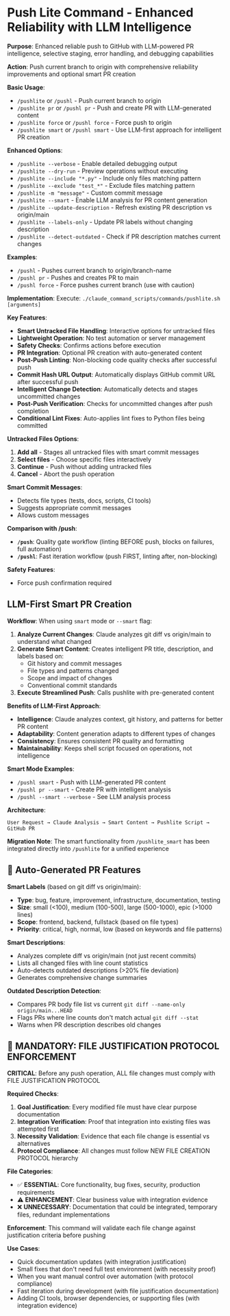 # Push Lite Command - Enhanced Reliability with LLM Intelligence

**Purpose**: Enhanced reliable push to GitHub with LLM-powered PR intelligence, selective staging, error handling, and debugging capabilities

**Action**: Push current branch to origin with comprehensive reliability improvements and optional smart PR creation

**Basic Usage**:
- `/pushlite` or `/pushl` - Push current branch to origin
- `/pushlite pr` or `/pushl pr` - Push and create PR with LLM-generated content
- `/pushlite force` or `/pushl force` - Force push to origin
- `/pushlite smart` or `/pushl smart` - Use LLM-first approach for intelligent PR creation

**Enhanced Options**:
- `/pushlite --verbose` - Enable detailed debugging output
- `/pushlite --dry-run` - Preview operations without executing
- `/pushlite --include "*.py"` - Include only files matching pattern
- `/pushlite --exclude "test_*"` - Exclude files matching pattern
- `/pushlite -m "message"` - Custom commit message
- `/pushlite --smart` - Enable LLM analysis for PR content generation
- `/pushlite --update-description` - Refresh existing PR description vs origin/main  
- `/pushlite --labels-only` - Update PR labels without changing description
- `/pushlite --detect-outdated` - Check if PR description matches current changes

**Examples**:
- `/pushl` - Pushes current branch to origin/branch-name
- `/pushl pr` - Pushes and creates PR to main
- `/pushl force` - Force pushes current branch (use with caution)

**Implementation**:
Execute: `./claude_command_scripts/commands/pushlite.sh [arguments]`

**Key Features**:
- **Smart Untracked File Handling**: Interactive options for untracked files
- **Lightweight Operation**: No test automation or server management
- **Safety Checks**: Confirms actions before execution
- **PR Integration**: Optional PR creation with auto-generated content
- **Post-Push Linting**: Non-blocking code quality checks after successful push
- **Commit Hash URL Output**: Automatically displays GitHub commit URL after successful push
- **Intelligent Change Detection**: Automatically detects and stages uncommitted changes
- **Post-Push Verification**: Checks for uncommitted changes after push completion
- **Conditional Lint Fixes**: Auto-applies lint fixes to Python files being committed

**Untracked Files Options**:
1. **Add all** - Stages all untracked files with smart commit messages
2. **Select files** - Choose specific files interactively
3. **Continue** - Push without adding untracked files
4. **Cancel** - Abort the push operation

**Smart Commit Messages**:
- Detects file types (tests, docs, scripts, CI tools)
- Suggests appropriate commit messages
- Allows custom messages

**Comparison with /push**:
- **`/push`**: Quality gate workflow (linting BEFORE push, blocks on failures, full automation)
- **`/pushl`**: Fast iteration workflow (push FIRST, linting after, non-blocking)

**Safety Features**:
- Force push confirmation required

## LLM-First Smart PR Creation

**Workflow**: When using `smart` mode or `--smart` flag:

1. **Analyze Current Changes**: Claude analyzes git diff vs origin/main to understand what changed
2. **Generate Smart Content**: Creates intelligent PR title, description, and labels based on:
   - Git history and commit messages
   - File types and patterns changed
   - Scope and impact of changes
   - Conventional commit standards
3. **Execute Streamlined Push**: Calls pushlite with pre-generated content

**Benefits of LLM-First Approach**:
- **Intelligence**: Claude analyzes context, git history, and patterns for better PR content
- **Adaptability**: Content generation adapts to different types of changes
- **Consistency**: Ensures consistent PR quality and formatting
- **Maintainability**: Keeps shell script focused on operations, not intelligence

**Smart Mode Examples**:
- `/pushl smart` - Push with LLM-generated PR content
- `/pushl pr --smart` - Create PR with intelligent analysis
- `/pushl --smart --verbose` - See LLM analysis process

**Architecture**:
```
User Request → Claude Analysis → Smart Content → Pushlite Script → GitHub PR
```

**Migration Note**: The smart functionality from `/pushlite_smart` has been integrated directly into `/pushlite` for a unified experience

## 🤖 Auto-Generated PR Features

**Smart Labels** (based on git diff vs origin/main):
- **Type**: bug, feature, improvement, infrastructure, documentation, testing
- **Size**: small (<100), medium (100-500), large (500-1000), epic (>1000 lines)
- **Scope**: frontend, backend, fullstack (based on file types)
- **Priority**: critical, high, normal, low (based on keywords and file patterns)

**Smart Descriptions**:
- Analyzes complete diff vs origin/main (not just recent commits)
- Lists all changed files with line count statistics
- Auto-detects outdated descriptions (>20% file deviation)
- Generates comprehensive change summaries

**Outdated Description Detection**:
- Compares PR body file list vs current `git diff --name-only origin/main...HEAD`
- Flags PRs where line counts don't match actual `git diff --stat`
- Warns when PR description describes old changes

## 🚨 MANDATORY: FILE JUSTIFICATION PROTOCOL ENFORCEMENT

**CRITICAL**: Before any push operation, ALL file changes must comply with FILE JUSTIFICATION PROTOCOL

**Required Checks**:
1. **Goal Justification**: Every modified file must have clear purpose documentation
2. **Integration Verification**: Proof that integration into existing files was attempted first
3. **Necessity Validation**: Evidence that each file change is essential vs alternatives
4. **Protocol Compliance**: All changes must follow NEW FILE CREATION PROTOCOL hierarchy

**File Categories**:
- ✅ **ESSENTIAL**: Core functionality, bug fixes, security, production requirements
- ⚠️ **ENHANCEMENT**: Clear business value with integration evidence
- ❌ **UNNECESSARY**: Documentation that could be integrated, temporary files, redundant implementations

**Enforcement**: This command will validate each file change against justification criteria before pushing

**Use Cases**:
- Quick documentation updates (with integration justification)
- Small fixes that don't need full test environment (with necessity proof)
- When you want manual control over automation (with protocol compliance)
- Fast iteration during development (with file justification documentation)
- Adding CI tools, browser dependencies, or supporting files (with integration evidence)
